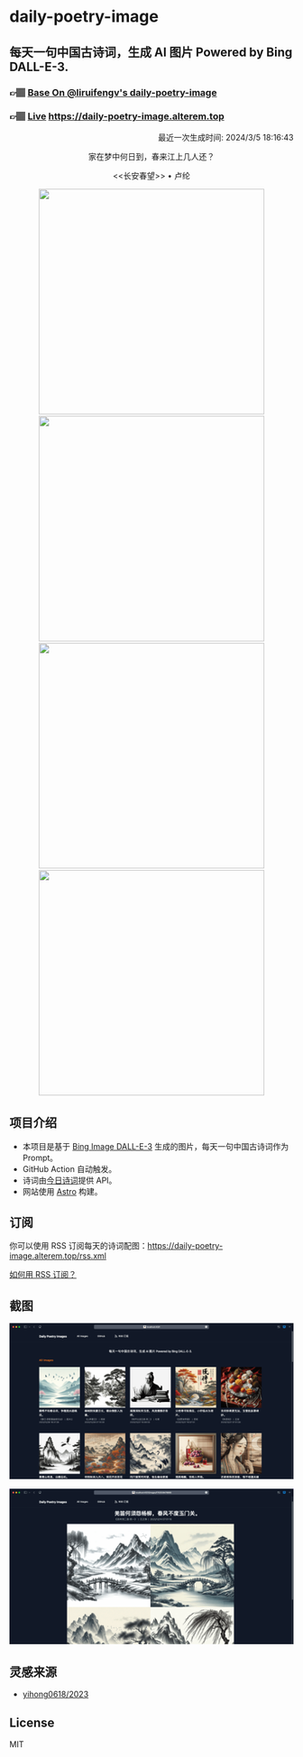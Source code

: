 
# daily-poetry-image

## 每天一句中国古诗词，生成 AI 图片 Powered by Bing DALL-E-3.

### 👉🏽 [Base On @liruifengv's daily-poetry-image](https://github.com/liruifengv/daily-poetry-image)

### 👉🏽 [Live](https://daily-poetry-image.alterem.top/) https://daily-poetry-image.alterem.top

<p align="right">
  最近一次生成时间: 2024/3/5 18:16:43
</p>
<p align="center">
家在梦中何日到，春来江上几人还？
</p>
<p align="center">
<<长安春望>> • 卢纶
</p>
<p align="center">
<img src="https://tse2.mm.bing.net/th/id/OIG3.Zdxvmss8M1EHrYZle.4G" height="400" width="400" />
<img src="https://tse2.mm.bing.net/th/id/OIG3.j1OIPKNsbedl1AGRa8M8" height="400" width="400" />
<img src="https://tse3.mm.bing.net/th/id/OIG3.i.Pupu9nMOiakDpKbRf." height="400" width="400" />
<img src="https://tse2.mm.bing.net/th/id/OIG3.EFUwlSF.3vH5._HB31DB" height="400" width="400" />
</p>

## 项目介绍

-   本项目是基于 [Bing Image DALL-E-3](https://www.bing.com/images/create) 生成的图片，每天一句中国古诗词作为 Prompt。
-   GitHub Action 自动触发。
-   诗词由[今日诗词](https://www.jinrishici.com/)提供 API。
-   网站使用 [Astro](https://astro.build) 构建。

## 订阅

你可以使用 RSS 订阅每天的诗词配图：https://daily-poetry-image.alterem.top/rss.xml

[如何用 RSS 订阅？](https://zhuanlan.zhihu.com/p/55026716)

## 截图

![图片列表](./screenshots/Snipaste_2023-12-28_21-00-26.png)

![图片详情](./screenshots/Snipaste_2023-12-28_21-00-53.png)

## 灵感来源

-   [yihong0618/2023](https://github.com/yihong0618/2023)

## License

MIT
